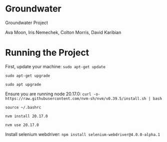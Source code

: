 # Groundwater
Groundwater Project

Ava Moon, Iris Nemechek, Colton Morris, David Karibian

# Running the Project

First, update your machine:
```sudo apt-get update```

```sudo apt-get upgrade```

```sudo apt upgrade```

Ensure you are running node 20.17.0:
```curl -o- https://raw.githubusercontent.com/nvm-sh/nvm/v0.39.5/install.sh | bash ```

```source ~/.bashrc```

```nvm install 20.17.0```

```nvm use 20.17.0```

Install selenium webdriver:
```npm install selenium-webdriver@4.0.0-alpha.1```
